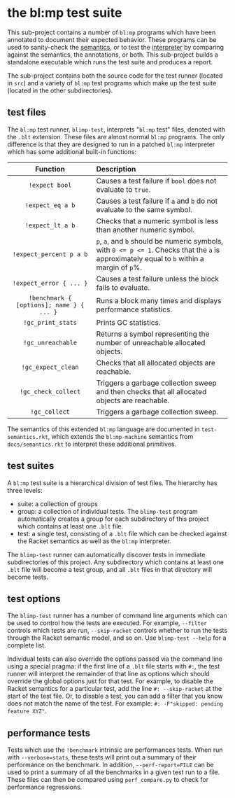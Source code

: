 # the bl:mp test suite

This sub-project contains a number of `bl:mp` programs which have been annotated to document their expected behavior. These programs can be used to sanity-check the [semantics](../docs/semantics.rkt), or to test the [interpreter](../blimp/README.md) by comparing against the semantics, the annotations, or both. This sub-project builds a standalone executable which runs the test suite and produces a report.

The sub-project contains both the source code for the test runner (located in `src`) and a variety of `bl:mp` test programs which make up the test suite (located in the other subdirectories).

## test files
The `bl:mp` test runner, `blimp-test`, interprets "`bl:mp` test" files, denoted with the `.blt` extension. These files are almost normal `bl:mp` programs. The only difference is that they are designed to run in a patched `bl:mp` interpreter which has some additional built-in functions:

  Function                | Description
:------------------------:|:-------------------------------------------------------------------
| `!expect bool`          | Causes a test failure if `bool` does not evaluate to `true`.
| `!expect_eq a b`        | Causes a test failure if `a` and `b` do not evaluate to the same symbol.
| `!expect_lt a b`        | Checks that a numeric symbol is less than another numeric symbol.
| `!expect_percent p a b` | `p`, `a`, and `b` should be numeric symbols, with `0 <= p <= 1`. Checks that the `a` is approximately equal to `b` within a margin of `p`%.
| `!expect_error { ... }` | Causes a test failure unless the block fails to evaluate.
| `!benchmark { [options]; name } { ... } ` | Runs a block many times and displays performance statistics.
| `!gc_print_stats`       | Prints GC statistics.
| `!gc_unreachable`       | Returns a symbol representing the number of unreachable allocated objects.
| `!gc_expect_clean`      | Checks that all allocated objects are reachable.
| `!gc_check_collect`     | Triggers a garbage collection sweep and then checks that all allocated objects are reachable.
| `!gc_collect`           | Triggers a garbage collection sweep.

The semantics of this extended `bl:mp` language are documented in `test-semantics.rkt`, which extends the `bl:mp-machine` semantics from `docs/semantics.rkt` to interpret these additional primitives.

## test suites
A `bl:mp` test suite is a hierarchical division of test files. The hierarchy has three levels:
* suite: a collection of groups
* group: a collection of individual tests. The `blimp-test` program automatically creates a group for each subdirectory of this project which contains at least one `.blt` file.
* test: a single test, consisting of a `.blt` file which can be checked against the Racket semantics as well as the `bl:mp` interpreter.

The `blimp-test` runner can automatically discover tests in immediate subdirectories of this project. Any subdirectory which contains at least one `.blt` file will become a test group, and all `.blt` files in that directory will become tests.

## test options
The `blimp-test` runner has a number of command line arguments which can be used to control how the tests are executed. For example, `--filter` controls which tests are run, `--skip-racket` controls whether to run the tests through the Racket semantic model, and so on. Use `blimp-test --help` for a complete list.

Individual tests can also override the options passed via the command line using a special pragma: if the first line of a `.blt` file starts with `#:`, the test runner will interpret the remainder of that line as options which should override the global options just for that test. For example, to disable the Racket semantics for a particular test, add the line `#: --skip-racket` at the start of the test file. Or, to disable a test, you can add a filter that you know does not match the name of the test. For example: `#: -F"skipped: pending feature XYZ"`.

## performance tests
Tests which use the `!benchmark` intrinsic are performances tests. When run with `--verbose=stats`, these tests will print out a summary of their performance on the benchmark. In addition, `--perf-report=FILE` can be used to print a summary of all the benchmarks in a given test run to a file. These files can then be compared using `perf_compare.py` to check for performance regressions.

